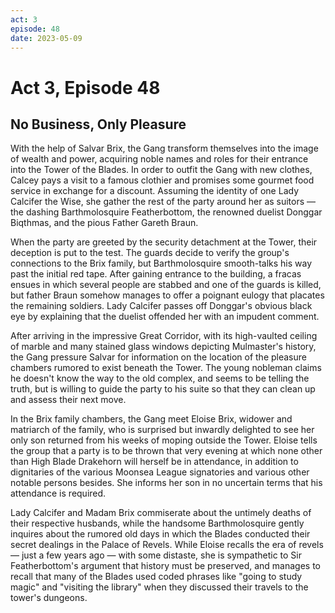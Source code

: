 ```yaml
---
act: 3
episode: 48
date: 2023-05-09
---
```

# Act 3, Episode 48
## No Business, Only Pleasure
With the help of Salvar Brix, the Gang transform themselves into the image of wealth and power, acquiring noble names and roles for their entrance into the Tower of the Blades. In order to outfit the Gang with new clothes, Calcey pays a visit to a famous clothier and promises some gourmet food service in exchange for a discount. Assuming the identity of one Lady Calcifer the Wise, she gather the rest of the party around her as suitors — the dashing Barthmolosquire Featherbottom, the renowned duelist Donggar Biqthmas, and the pious Father Gareth Braun.

When the party are greeted by the security detachment at the Tower, their deception is put to the test. The guards decide to verify the group's connections to the Brix family, but Barthmolosquire smooth-talks his way past the initial red tape. After gaining entrance to the building, a fracas ensues in which several people are stabbed and one of the guards is killed, but father Braun somehow manages to offer a poignant eulogy that placates the remaining soldiers. Lady Calcifer passes off Donggar's obvious black eye by explaining that the duelist offended her with an impudent comment.

After arriving in the impressive Great Corridor, with its high-vaulted ceiling of marble and many stained glass windows depicting Mulmaster's history, the Gang pressure Salvar for information on the location of the pleasure chambers rumored to exist beneath the Tower. The young nobleman claims he doesn't know the way to the old complex, and seems to be telling the truth, but is willing to guide the party to his suite so that they can clean up and assess their next move.

In the Brix family chambers, the Gang meet Eloise Brix, widower and matriarch of the family, who is surprised but inwardly delighted to see her only son returned from his weeks of moping outside the Tower. Eloise tells the group that a party is to be thrown that very evening at which none other than High Blade Drakehorn will herself be in attendance, in addition to dignitaries of the various Moonsea League signatories and various other notable persons besides. She informs her son in no uncertain terms that his attendance is required.

Lady Calcifer and Madam Brix commiserate about the untimely deaths of their respective husbands, while the handsome Barthmolosquire gently inquires about the rumored old days in which the Blades conducted their secret dealings in the Palace of Revels. While Eloise recalls the era of revels — just a few years ago — with some distaste, she is sympathetic to Sir Featherbottom's argument that history must be preserved, and manages to recall that many of the Blades used coded phrases like "going to study magic" and "visiting the library" when they discussed their travels to the tower's dungeons.



